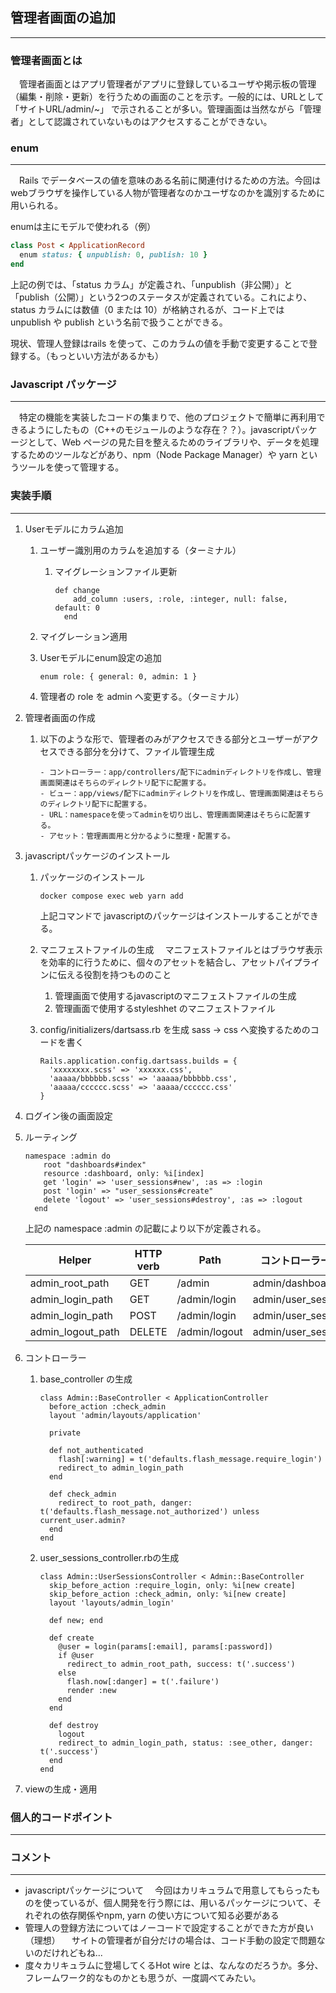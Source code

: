 ## 管理者画面の追加

------

### 管理者画面とは

　管理者画面とはアプリ管理者がアプリに登録しているユーザや掲示板の管理（編集・削除・更新）を行うための画面のことを示す。一般的には、URLとして 「サイトURL/admin/~」 で示されることが多い。管理画面は当然ながら「管理者」として認識されていないものはアクセスすることができない。

### enum

------

　Rails でデータベースの値を意味のある名前に関連付けるための方法。今回はwebブラウザを操作している人物が管理者なのかユーザなのかを識別するために用いられる。

enumは主にモデルで使われる（例）

```ruby
class Post < ApplicationRecord
  enum status: { unpublish: 0, publish: 10 }
end
```

上記の例では、「status カラム」が定義され、「unpublish（非公開）」と 「publish（公開）」という2つのステータスが定義されている。これにより、status カラムには数値（0 または 10）が格納されるが、コード上では unpublish や publish という名前で扱うことができる。

現状、管理人登録はrails を使って、このカラムの値を手動で変更することで登録する。（もっといい方法があるかも）

### Javascript パッケージ

------

　特定の機能を実装したコードの集まりで、他のプロジェクトで簡単に再利用できるようにしたもの（C++のモジュールのような存在？？）。javascriptパッケージとして、Web ページの見た目を整えるためのライブラリや、データを処理するためのツールなどがあり、npm（Node Package Manager）や yarn というツールを使って管理する。

### 実装手順

------

1. Userモデルにカラム追加

   1. ユーザー識別用のカラムを追加する（ターミナル）

      1. マイグレーションファイル更新

         ```
         def change
             add_column :users, :role, :integer, null: false, default: 0
           end
         ```

   2. マイグレーション適用

   3. Userモデルにenum設定の追加
      ```
      enum role: { general: 0, admin: 1 }
      ```

   4. 管理者の role を admin へ変更する。（ターミナル）

2. 管理者画面の作成

   1. 以下のような形で、管理者のみがアクセスできる部分とユーザーがアクセスできる部分を分けて、ファイル管理生成
      ```
      - コントローラー：app/controllers/配下にadminディレクトリを作成し、管理画面関連はそちらのディレクトリ配下に配置する。
      - ビュー：app/views/配下にadminディレクトリを作成し、管理画面関連はそちらのディレクトリ配下に配置する。
      - URL：namespaceを使ってadminを切り出し、管理画面関連はそちらに配置する。
      - アセット：管理画面用と分かるように整理・配置する。
      ```

      

3. javascriptパッケージのインストール

   1. パッケージのインストール
      ```
      docker compose exec web yarn add
      ```

      上記コマンドで javascriptのパッケージはインストールすることができる。

   2. マニフェストファイルの生成
      　マニフェストファイルとはブラウザ表示を効率的に行うために、個々のアセットを結合し、アセットパイプラインに伝える役割を持つもののこと

      1. 管理画面で使用するjavascriptのマニフェストファイルの生成
      2. 管理画面で使用するstyleshhet のマニフェストファイル

   3. config/initializers/dartsass.rb を生成
      sass → css へ変換するためのコードを書く

      ```
      Rails.application.config.dartsass.builds = {
        'xxxxxxxx.scss' => 'xxxxxx.css',
        'aaaaa/bbbbbb.scss' => 'aaaaa/bbbbbb.css',
        'aaaaa/cccccc.scss' => 'aaaaa/cccccc.css'
      }
      ```

4. ログイン後の画面設定

5. ルーティング

   ```
   namespace :admin do
       root "dashboards#index"
       resource :dashboard, only: %i[index]
       get 'login' => 'user_sessions#new', :as => :login
       post 'login' => "user_sessions#create"
       delete 'logout' => 'user_sessions#destroy', :as => :logout
     end
   ```

   上記の namespace :admin の記載により以下が定義される。

   | Helper            | HTTP verb | Path          | コントローラー#アクション   |
   | ----------------- | --------- | ------------- | --------------------------- |
   | admin_root_path   | GET       | /admin        | admin/dashboards#index      |
   | admin_login_path  | GET       | /admin/login  | admin/user_sessions#new     |
   | admin_login_path  | POST      | /admin/login  | admin/user_sessions#create  |
   | admin_logout_path | DELETE    | /admin/logout | admin/user_sessions#destroy |

6. コントローラー

   1. base_controller の生成
      ```
      class Admin::BaseController < ApplicationController
        before_action :check_admin
        layout 'admin/layouts/application'
      
        private
      
        def not_authenticated
          flash[:warning] = t('defaults.flash_message.require_login')
          redirect_to admin_login_path
        end
      
        def check_admin
          redirect_to root_path, danger: t('defaults.flash_message.not_authorized') unless current_user.admin?
        end
      end
      ```

      

   2. user_sessions_controller.rbの生成 
      ```
      class Admin::UserSessionsController < Admin::BaseController
        skip_before_action :require_login, only: %i[new create]
        skip_before_action :check_admin, only: %i[new create]
        layout 'layouts/admin_login'
      
        def new; end
      
        def create
          @user = login(params[:email], params[:password])
          if @user
            redirect_to admin_root_path, success: t('.success')
          else
            flash.now[:danger] = t('.failure')
            render :new
          end
        end
      
        def destroy
          logout
          redirect_to admin_login_path, status: :see_other, danger: t('.success')
        end
      end
      ```

7. viewの生成・適用

### 個人的コードポイント

------



### コメント

------

- javascriptパッケージについて
  　今回はカリキュラムで用意してもらったものを使っているが、個人開発を行う際には、用いるパッケージについて、それぞれの依存関係やnpm, yarn の使い方について知る必要がある
- 管理人の登録方法についてはノーコードで設定することができた方が良い（理想）
  　サイトの管理者が自分だけの場合は、コード手動の設定で問題ないのだけれどもね...
- 度々カリキュラムに登場してくるHot wire とは、なんなのだろうか。多分、フレームワーク的なものかとも思うが、一度調べてみたい。














